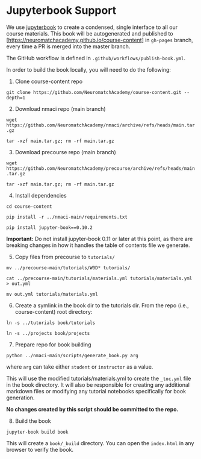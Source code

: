 # Jupyterbook Support

We use [jupyterbook](https://jupyterbook.org/intro.html) to create a condensed, single interface to all our course materials. This book will be autogenerated and published to [https://neuromatchacademy.github.io/course-content] in `gh-pages` branch, every time a PR is merged into the master branch.

The GitHub workflow is defined in `.github/workflows/publish-book.yml`. 

In order to build the book locally, you will need to do the following:

1. Clone course-content repo

`git clone https://github.com/NeuromatchAcademy/course-content.git --depth=1`

2. Download nmaci repo (main branch)

`wget https://github.com/NeuromatchAcademy/nmaci/archive/refs/heads/main.tar.gz`

`tar -xzf main.tar.gz; rm -rf main.tar.gz`

3. Download precourse repo (main branch)

`wget https://github.com/NeuromatchAcademy/precourse/archive/refs/heads/main.tar.gz`

`tar -xzf main.tar.gz; rm -rf main.tar.gz`

4. Install dependencies

`cd course-content`

`pip install -r ../nmaci-main/requirements.txt`

`pip install jupyter-book==0.10.2`

**Important:** Do not install jupyter-book 0.11 or later at this point, as there are breaking changes in how it handles the table of contents file we generate.

5. Copy files from precourse to `tutorials/`

`mv ../precourse-main/tutorials/W0D* tutorials/`

`cat ../precourse-main/tutorials/materials.yml tutorials/materials.yml > out.yml`

`mv out.yml tutorials/materials.yml`

6. Create a symlink in the book dir to the tutorials dir. From the repo (i.e., course-content) root directory:

`ln -s ../tutorials book/tutorials`

`ln -s ../projects book/projects`

7. Prepare repo for book building 

`python ../nmaci-main/scripts/generate_book.py arg`

where `arg` can take either `student` or `instructor` as a value.

This will use the modified tutorials/materials.yml to create the `_toc.yml` file in the book directory. It will also be responsible for creating any additional markdown files or modifying any tutorial notebooks specifically for book generation. 

**No changes created by this script should be committed to the repo.**

8. Build the book

`jupyter-book build book`

This will create a `book/_build` directory. You can open the `index.html` in any browser to verify the book.
